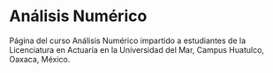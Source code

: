 # Análisis  Numérico

Página del curso Análisis Numérico impartido a estudiantes de la Licenciatura en Actuaría en la Universidad del Mar, Campus Huatulco, Oaxaca, México.    
